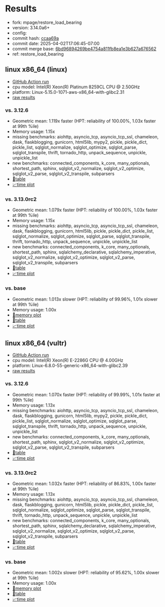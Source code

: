 # Results

- fork: mpage/restore_load_bearing
- version: 3.14.0a6+
- config: 
- commit hash: [ccaa69a](https://github.com/mpage/cpython/commit/ccaa69a)
- commit date: 2025-04-02T17:06:45-07:00
- commit merge base: [6bd96894269be4754a811fb8ea1e3b627a676562](https://github.com/python/cpython/commit/6bd96894269be4754a811fb8ea1e3b627a676562)
- ref: restore_load_bearing

## linux x86_64 (linux)

- [GitHub Action run](https://github.com/facebookexperimental/free-threading-benchmarking/actions/runs/14245900188)
- cpu model: Intel(R) Xeon(R) Platinum 8259CL CPU @ 2.50GHz
- platform: Linux-5.15.0-1071-aws-x86_64-with-glibc2.31
- [raw results](bm-20250402-linux-x86_64-mpage-restore_load_bearing-3.14.0a6%2B-ccaa69a.json)

### vs. 3.12.6

- Geometric mean: 1.119x faster (HPT: reliability of 100.00%, 1.03x faster at 99th %ile)
- Memory usage: 1.15x
- missing benchmarks: aiohttp, asyncio_tcp, asyncio_tcp_ssl, chameleon, dask, flaskblogging, gunicorn, html5lib, mypy2, pickle, pickle_dict, pickle_list, sqlglot_normalize, sqlglot_optimize, sqlglot_parse, sqlglot_transpile, thrift, tornado_http, unpack_sequence, unpickle, unpickle_list
- new benchmarks: connected_components, k_core, many_optionals, shortest_path, sphinx, sqlglot_v2_normalize, sqlglot_v2_optimize, sqlglot_v2_parse, sqlglot_v2_transpile, subparsers
- [📄table](bm-20250402-linux-x86_64-mpage-restore_load_bearing-3.14.0a6%2B-ccaa69a-vs-3.12.6.md)
- [📈time plot](bm-20250402-linux-x86_64-mpage-restore_load_bearing-3.14.0a6%2B-ccaa69a-vs-3.12.6.svg)

### vs. 3.13.0rc2

- Geometric mean: 1.079x faster (HPT: reliability of 100.00%, 1.03x faster at 99th %ile)
- Memory usage: 1.15x
- missing benchmarks: aiohttp, asyncio_tcp, asyncio_tcp_ssl, chameleon, dask, flaskblogging, gunicorn, html5lib, pickle, pickle_dict, pickle_list, sqlglot_normalize, sqlglot_optimize, sqlglot_parse, sqlglot_transpile, thrift, tornado_http, unpack_sequence, unpickle, unpickle_list
- new benchmarks: connected_components, k_core, many_optionals, shortest_path, sphinx, sqlalchemy_declarative, sqlalchemy_imperative, sqlglot_v2_normalize, sqlglot_v2_optimize, sqlglot_v2_parse, sqlglot_v2_transpile, subparsers
- [📄table](bm-20250402-linux-x86_64-mpage-restore_load_bearing-3.14.0a6%2B-ccaa69a-vs-3.13.0rc2.md)
- [📈time plot](bm-20250402-linux-x86_64-mpage-restore_load_bearing-3.14.0a6%2B-ccaa69a-vs-3.13.0rc2.svg)

### vs. base

- Geometric mean: 1.013x slower (HPT: reliability of 99.96%, 1.01x slower at 99th %ile)
- Memory usage: 1.00x
- [🧠memory plot](bm-20250402-linux-x86_64-mpage-restore_load_bearing-3.14.0a6%2B-ccaa69a-vs-base-mem.svg)
- [📄table](bm-20250402-linux-x86_64-mpage-restore_load_bearing-3.14.0a6%2B-ccaa69a-vs-base.md)
- [📈time plot](bm-20250402-linux-x86_64-mpage-restore_load_bearing-3.14.0a6%2B-ccaa69a-vs-base.svg)

## linux x86_64 (vultr)

- [GitHub Action run](https://github.com/facebookexperimental/free-threading-benchmarking/actions/runs/14232005958)
- cpu model: Intel(R) Xeon(R) E-2286G CPU @ 4.00GHz
- platform: Linux-6.8.0-55-generic-x86_64-with-glibc2.39
- [raw results](bm-20250402-vultr-x86_64-mpage-restore_load_bearing-3.14.0a6%2B-ccaa69a.json)

### vs. 3.12.6

- Geometric mean: 1.070x faster (HPT: reliability of 99.99%, 1.01x faster at 99th %ile)
- Memory usage: 1.13x
- missing benchmarks: aiohttp, asyncio_tcp, asyncio_tcp_ssl, chameleon, dask, flaskblogging, gunicorn, html5lib, mypy2, pickle, pickle_dict, pickle_list, sqlglot_normalize, sqlglot_optimize, sqlglot_parse, sqlglot_transpile, thrift, tornado_http, unpack_sequence, unpickle, unpickle_list
- new benchmarks: connected_components, k_core, many_optionals, shortest_path, sphinx, sqlglot_v2_normalize, sqlglot_v2_optimize, sqlglot_v2_parse, sqlglot_v2_transpile, subparsers
- [📄table](bm-20250402-vultr-x86_64-mpage-restore_load_bearing-3.14.0a6%2B-ccaa69a-vs-3.12.6.md)
- [📈time plot](bm-20250402-vultr-x86_64-mpage-restore_load_bearing-3.14.0a6%2B-ccaa69a-vs-3.12.6.svg)

### vs. 3.13.0rc2

- Geometric mean: 1.032x faster (HPT: reliability of 86.83%, 1.00x faster at 99th %ile)
- Memory usage: 1.13x
- missing benchmarks: aiohttp, asyncio_tcp, asyncio_tcp_ssl, chameleon, dask, flaskblogging, gunicorn, html5lib, pickle, pickle_dict, pickle_list, sqlglot_normalize, sqlglot_optimize, sqlglot_parse, sqlglot_transpile, thrift, tornado_http, unpack_sequence, unpickle, unpickle_list
- new benchmarks: connected_components, k_core, many_optionals, shortest_path, sphinx, sqlalchemy_declarative, sqlalchemy_imperative, sqlglot_v2_normalize, sqlglot_v2_optimize, sqlglot_v2_parse, sqlglot_v2_transpile, subparsers
- [📄table](bm-20250402-vultr-x86_64-mpage-restore_load_bearing-3.14.0a6%2B-ccaa69a-vs-3.13.0rc2.md)
- [📈time plot](bm-20250402-vultr-x86_64-mpage-restore_load_bearing-3.14.0a6%2B-ccaa69a-vs-3.13.0rc2.svg)

### vs. base

- Geometric mean: 1.002x slower (HPT: reliability of 95.62%, 1.00x slower at 99th %ile)
- Memory usage: 1.00x
- [🧠memory plot](bm-20250402-vultr-x86_64-mpage-restore_load_bearing-3.14.0a6%2B-ccaa69a-vs-base-mem.svg)
- [📄table](bm-20250402-vultr-x86_64-mpage-restore_load_bearing-3.14.0a6%2B-ccaa69a-vs-base.md)
- [📈time plot](bm-20250402-vultr-x86_64-mpage-restore_load_bearing-3.14.0a6%2B-ccaa69a-vs-base.svg)

